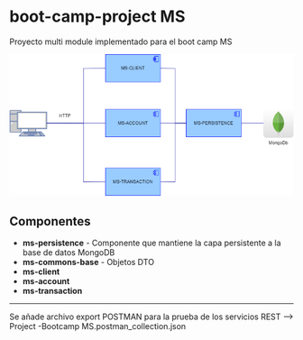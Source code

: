 # boot-camp-project MS
Proyecto multi module implementado para el boot camp MS

![Diagram](diagram.png)

## Componentes

- **ms-persistence** - Componente que mantiene la capa persistente a la base de datos MongoDB
- **ms-commons-base** - Objetos DTO
- **ms-client**
- **ms-account**
- **ms-transaction**

***
Se añade archivo export POSTMAN para la prueba de los servicios REST --> Project -Bootcamp MS.postman_collection.json